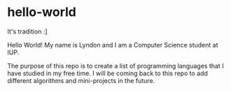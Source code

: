 # hello-world
It's tradition :]

Hello World! My name is Lyndon and I am a Computer Science student at IUP.

The purpose of this repo is to create a list of programming languages that I have studied in my free time. I will be coming back to this repo to add different algorithms and mini-projects in the future.
